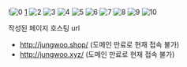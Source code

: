 !![0](https://user-images.githubusercontent.com/55908720/153754111-b05c68d1-fe24-4699-934a-a773bfc70a1c.png)
[1](https://user-images.githubusercontent.com/55908720/153747374-89f8b02e-4567-4e34-9db1-cc994f43f399.png)
![2](https://user-images.githubusercontent.com/55908720/153747379-4de3d3d0-4bed-4114-965f-ed7482ca9200.png)
![3](https://user-images.githubusercontent.com/55908720/153747384-c2bf41d6-d842-480e-a7ce-d856a0271360.png)
![4](https://user-images.githubusercontent.com/55908720/153747387-e84ac7a6-cdb4-4a2f-92f5-807df8d5254b.png)
![5](https://user-images.githubusercontent.com/55908720/153747395-13c76bd3-1ac2-4184-b6a5-4d24b09338a5.png)
![6](https://user-images.githubusercontent.com/55908720/153747400-485bc46b-4945-4c97-ac9b-7f1dd8a6d2c0.png)
![7](https://user-images.githubusercontent.com/55908720/153747403-547f72f7-2740-4799-98a8-20d518333b61.png)
![8](https://user-images.githubusercontent.com/55908720/153747405-f0119a30-cb6d-471e-9ca9-1149ac985389.png)
![9](https://user-images.githubusercontent.com/55908720/153747407-abef01f8-dde0-4c9a-a08d-0f82fc49b2fd.png)
![10](https://user-images.githubusercontent.com/55908720/153747410-8b6f8810-719f-4dae-abf3-a30e28194f34.png)

작성된 페이지 호스팅 url
- http://jungwoo.shop/ (도메인 만료로 현재 접속 불가)
- http://jungwoo.xyz/ (도메인 만료로 현재 접속 불가)
